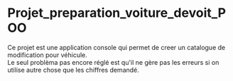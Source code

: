 # Projet_preparation_voiture_devoit_POO

Ce projet est une application console qui permet de creer un catalogue de modification pour véhicule.  
Le seul problèma pas encore réglé est qu'il ne gère pas les erreurs si on utilise autre chose que les chiffres demandé.

